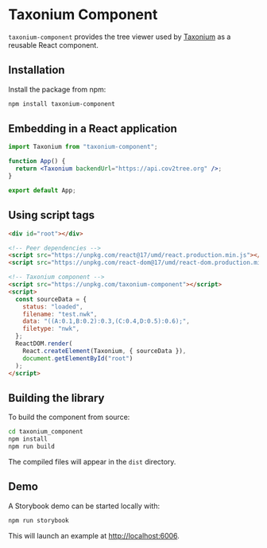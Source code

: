 # Taxonium Component

`taxonium-component` provides the tree viewer used by [Taxonium](https://taxonium.org) as a reusable React component.

## Installation

Install the package from npm:

```bash
npm install taxonium-component
```

## Embedding in a React application

```jsx
import Taxonium from "taxonium-component";

function App() {
  return <Taxonium backendUrl="https://api.cov2tree.org" />;
}

export default App;
```

## Using script tags

```html
<div id="root"></div>

<!-- Peer dependencies -->
<script src="https://unpkg.com/react@17/umd/react.production.min.js"></script>
<script src="https://unpkg.com/react-dom@17/umd/react-dom.production.min.js"></script>

<!-- Taxonium component -->
<script src="https://unpkg.com/taxonium-component"></script>
<script>
  const sourceData = {
    status: "loaded",
    filename: "test.nwk",
    data: "((A:0.1,B:0.2):0.3,(C:0.4,D:0.5):0.6);",
    filetype: "nwk",
  };
  ReactDOM.render(
    React.createElement(Taxonium, { sourceData }),
    document.getElementById("root")
  );
</script>
```

## Building the library

To build the component from source:

```bash
cd taxonium_component
npm install
npm run build
```

The compiled files will appear in the `dist` directory.

## Demo

A Storybook demo can be started locally with:

```bash
npm run storybook
```

This will launch an example at [http://localhost:6006](http://localhost:6006).

